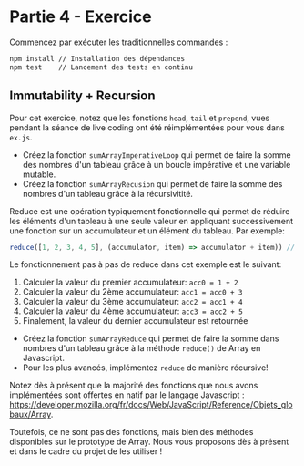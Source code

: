 # Partie 4 - Exercice

Commencez par exécuter les traditionnelles commandes :

```bash
npm install // Installation des dépendances
npm test    // Lancement des tests en continu
```

## Immutability + Recursion    
Pour cet exercice, notez que les fonctions `head`, `tail` et `prepend`, vues pendant la séance de live coding ont été réimplémentées pour vous dans `ex.js`.

- Créez la fonction `sumArrayImperativeLoop` qui permet de faire la somme des nombres d'un tableau grâce à un boucle impérative et une variable mutable.
- Créez la fonction `sumArrayRecusion` qui permet de faire la somme des nombres d'un tableau grâce à la récursivitité.

Reduce est une opération typiquement fonctionnelle qui permet de réduire les éléments d'un tableau à une seule valeur en appliquant successivement une fonction sur un accumulateur et un élément du tableau. Par exemple:

```js
reduce([1, 2, 3, 4, 5], (accumulator, item) => accumulator + item)) // 15
```

Le fonctionnement pas à pas de reduce dans cet exemple est le suivant:
1. Calculer la valeur du premier accumulateur: `acc0 = 1 + 2`
2. Calculer la valeur du 2ème accumulateur: `acc1 = acc0 + 3`
3. Calculer la valeur du 3ème accumulateur: `acc2 = acc1 + 4`
4. Calculer la valeur du 4ème accumulateur: `acc3 = acc2 + 5`
5. Finalement, la valeur du dernier accumulateur est retournée

- Créez la fonction `sumArrayReduce` qui permet de faire la somme dans nombres d'un tableau grâce à la méthode `reduce()` de Array en Javascript.
- Pour les plus avancés, implémentez `reduce` de manière récursive!

Notez dès à présent que la majorité des fonctions que nous avons implémentées sont offertes en natif par le langage Javascript : https://developer.mozilla.org/fr/docs/Web/JavaScript/Reference/Objets_globaux/Array.

Toutefois, ce ne sont pas des fonctions, mais bien des méthodes disponibles sur le prototype de Array. Nous vous proposons dès à présent et dans le cadre du projet de les utiliser !
